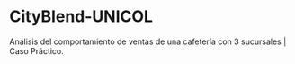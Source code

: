 # CityBlend-UNICOL
Análisis del comportamiento de ventas de una cafetería con 3 sucursales | Caso Práctico.

